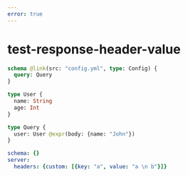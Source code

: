 ```yaml
---
error: true
---
```


# test-response-header-value

```graphql @config
schema @link(src: "config.yml", type: Config) {
  query: Query
}

type User {
  name: String
  age: Int
}

type Query {
  user: User @expr(body: {name: "John"})
}
```

```yml @file:config.yml
schema: {}
server:
  headers: {custom: [{key: "a", value: "a \n b"}]}
```
